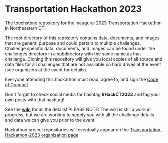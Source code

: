 # Transportation Hackathon 2023
The touchstone repository for the inaugural 2023 Transportation Hackathon in Northeastern CT!

The root directory of this repository contains data, documents, and images that are general purpose and could pertain to multiple challenges. Challenge specific data, documents, and images can be found under the challenges directory in a subdirectory with the same name as that challenge. Cloning this repository will give you local copies of all source and data files for all challenges that are not available on hard drives at the event (see organizers at the event for details).

Everyone attending this hackathon must read, agree to, and sign the [Code of Conduct](https://github.com/HackCTorg/Transportation-Hackathon-2023/blob/main/CODE_OF_CONDUCT.md).

Don't forget to check social media for hashtag **#HackCT2023** and tag your own posts with that hashtag!

See the [**wiki**](https://github.com/HackCTorg/Transportation-Hackathon-2023/wiki) for all the details! PLEASE NOTE: The wiki is still a work in progress, but we are working to supply you with all the challenge details and data we can give you prior to the event.

Hackathon project repositories will eventually appear on the [Transportation-Hackathon-2023 organization page](https://github.com/Transportation-Hackathon-2023)
